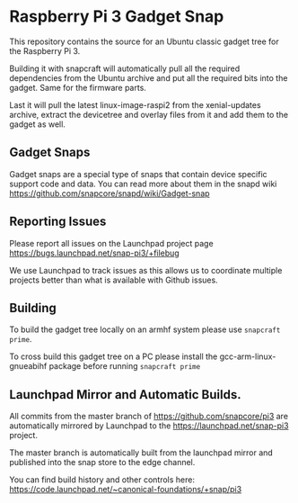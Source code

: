 # Raspberry Pi 3 Gadget Snap

This repository contains the source for an Ubuntu classic gadget tree for the Raspberry Pi 3.

Building it with snapcraft will automatically pull all the required dependencies from the
Ubuntu archive and put all the required bits into the gadget. Same for the firmware parts.

Last it will pull the latest linux-image-raspi2 from the xenial-updates archive, extract the
devicetree and overlay files from it and add them to the gadget as well.

## Gadget Snaps

Gadget snaps are a special type of snaps that contain device specific support
code and data. You can read more about them in the snapd wiki
https://github.com/snapcore/snapd/wiki/Gadget-snap

## Reporting Issues

Please report all issues on the Launchpad project page
https://bugs.launchpad.net/snap-pi3/+filebug

We use Launchpad to track issues as this allows us to coordinate multiple
projects better than what is available with Github issues.

## Building

To build the gadget tree locally on an armhf system please use `snapcraft prime`.

To cross build this gadget tree on a PC please install the gcc-arm-linux-gnueabihf package
before running `snapcraft prime`

## Launchpad Mirror and Automatic Builds.

All commits from the master branch of https://github.com/snapcore/pi3 are
automatically mirrored by Launchpad to the https://launchpad.net/snap-pi3
project.

The master branch is automatically built from the launchpad mirror and
published into the snap store to the edge channel.

You can find build history and other controls here:
https://code.launchpad.net/~canonical-foundations/+snap/pi3
